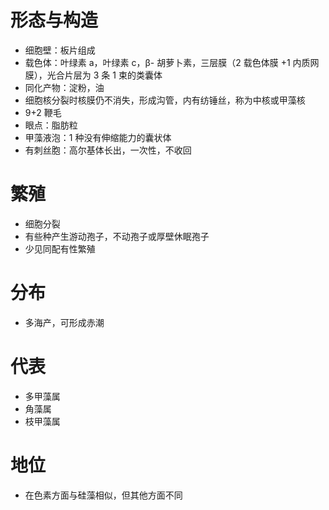 # 形态与构造
- 细胞壁：板片组成
- 载色体：叶绿素 a，叶绿素 c，β- 胡萝卜素，三层膜（2 载色体膜 +1 内质网膜），光合片层为 3 条 1 束的类囊体
- 同化产物：淀粉，油
- 细胞核分裂时核膜仍不消失，形成沟管，内有纺锤丝，称为中核或甲藻核
- 9+2 鞭毛
- 眼点：脂肪粒
- 甲藻液泡：1 种没有伸缩能力的囊状体
- 有刺丝胞：高尔基体长出，一次性，不收回
# 繁殖
- 细胞分裂
- 有些种产生游动孢子，不动孢子或厚壁休眠孢子
- 少见同配有性繁殖
# 分布
- 多海产，可形成赤潮
# 代表
- 多甲藻属
- 角藻属
- 枝甲藻属
# 地位
- 在色素方面与硅藻相似，但其他方面不同